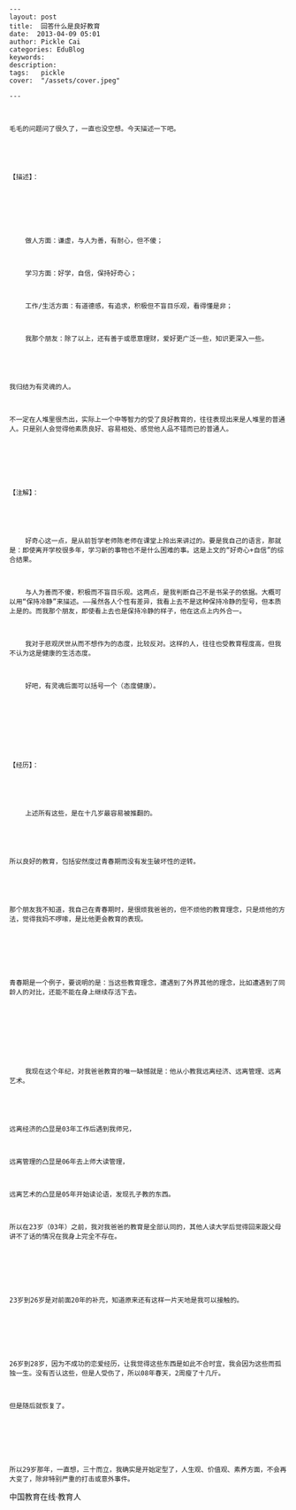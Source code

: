 
    ---
    layout: post  
    title:  回答什么是良好教育  
    date:  2013-04-09 05:01  
    author: Pickle Cai  
    categories: EduBlog  
    keywords: 
    description:   
    tags:	pickle   
    cover:  "/assets/cover.jpeg"  

    ---  
    


	毛毛的问题问了很久了，一直也没空想。今天描述一下吧。





	【描述】：





	

		做人方面：谦虚，与人为善，有耐心，但不傻；

	

		学习方面：好学，自信，保持好奇心；

	

		工作/生活方面：有道德感，有追求，积极但不盲目乐观，看得懂是非；

	

		我那个朋友：除了以上，还有善于或愿意理财，爱好更广泛一些，知识更深入一些。





	我归结为有灵魂的人。



	不一定在人堆里很杰出，实际上一个中等智力的受了良好教育的，往往表现出来是人堆里的普通人。只是别人会觉得他素质良好、容易相处、感觉他人品不错而已的普通人。



	 



	【注解】：



	

		好奇心这一点，是从前哲学老师陈老师在课堂上拎出来讲过的。要是我自己的语言，那就是：即使离开学校很多年，学习新的事物也不是什么困难的事。这是上文的“好奇心+自信”的综合结果。

	

		与人为善而不傻，积极而不盲目乐观。这两点，是我判断自己不是书呆子的依据。大概可以用“保持冷静”来描述。——虽然各人个性有差异，我看上去不是这种保持冷静的型号，但本质上是的。而我那个朋友，即使看上去也是保持冷静的样子，他在这点上内外合一。

	

		我对于悲观厌世从而不想作为的态度，比较反对。这样的人，往往也受教育程度高，但我不认为这是健康的生活态度。

	

		好吧，有灵魂后面可以括号一个（态度健康）。





	 



	【经历】：



	

		上述所有这些，是在十几岁最容易被推翻的。





	所以良好的教育，包括安然度过青春期而没有发生破坏性的逆转。





	那个朋友我不知道，我自己在青春期时，是很烦我爸爸的，但不烦他的教育理念，只是烦他的方法，觉得我妈不啰嗦，是比他更会教育的表现。



	



	青春期是一个例子，要说明的是：当这些教育理念，遭遇到了外界其他的理念，比如遭遇到了同龄人的对比，还能不能在身上继续存活下去。



	 



	

		我现在这个年纪，对我爸爸教育的唯一缺憾就是：他从小教我远离经济、远离管理、远离艺术。





	远离经济的凸显是03年工作后遇到我师兄，



	远离管理的凸显是06年去上师大读管理，



	远离艺术的凸显是05年开始读论语，发现孔子教的东西。



	所以在23岁（03年）之前，我对我爸爸的教育是全部认同的，其他人读大学后觉得回来跟父母讲不了话的情况在我身上完全不存在。



	



	23岁到26岁是对前面20年的补充，知道原来还有这样一片天地是我可以接触的。



	



	26岁到28岁，因为不成功的恋爱经历，让我觉得这些东西是如此不合时宜，我会因为这些而孤独一生。没有否认这些，但是人受伤了，所以08年春天，2周瘦了十几斤。



	但是随后就恢复了。



	



	所以29岁那年，一直想，三十而立，我确实是开始定型了，人生观、价值观、素养方面，不会再大变了，除非特别严重的打击或意外事件。



		    
 中国教育在线·教育人

